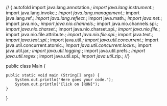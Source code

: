 // { autofold
import java.lang.annotation.*;
import java.lang.instrument.*;
import java.lang.invoke.*;
import java.lang.management.*;
import java.lang.ref.*;
import java.lang.reflect.*;
import java.math.*;
import java.net.*;
import java.nio.*;
import java.nio.channels.*;
import java.nio.channels.spi.*;
import java.nio.charset.*;
import java.nio.charset.spi.*;
import java.nio.file.*;
import java.nio.file.attribute.*;
import java.nio.file.spi.*;
import java.text.*;
import java.text.spi.*;
import java.util.*;
import java.util.concurrent.*;
import java.util.concurrent.atomic.*;
import java.util.concurrent.locks.*;
import java.util.jar.*;
import java.util.logging.*;
import java.util.prefs.*;
import java.util.regex.*;
import java.util.spi.*;
import java.util.zip.*;
//}

public class Main {
    
	public static void main (String[] args) {
        System.out.println("Here goes your code.");
        System.out.println("Click on [RUN]");
	}
    
}
